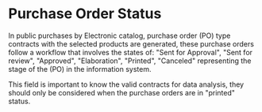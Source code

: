 # Purchase Order Status

In public purchases by Electronic catalog, purchase order (PO) type contracts with the selected products are generated, these purchase orders follow a workflow that involves the states of: "Sent for Approval", "Sent for review", "Approved", "Elaboration", "Printed", "Canceled" representing the stage of the (PO) in the information system.

This field is important to know the valid contracts for data analysis, they should only be considered when the purchase orders are in "printed" status.
